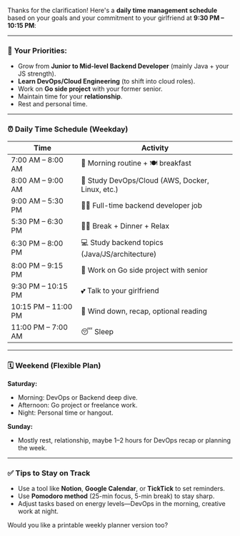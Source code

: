 Thanks for the clarification! Here's a **daily time management schedule** based on your goals and your commitment to your girlfriend at **9:30 PM – 10:15 PM**:

---

### 🎯 **Your Priorities:**

* Grow from **Junior to Mid-level Backend Developer** (mainly Java + your JS strength).
* **Learn DevOps/Cloud Engineering** (to shift into cloud roles).
* Work on **Go side project** with your former senior.
* Maintain time for your **relationship**.
* Rest and personal time.

---

### ⏰ **Daily Time Schedule (Weekday)**

| Time                | Activity                                         |
| ------------------- | ------------------------------------------------ |
| 7:00 AM – 8:00 AM   | 🚿 Morning routine + 🍽️ breakfast               |
| 8:00 AM – 9:00 AM   | 🧠 Study DevOps/Cloud (AWS, Docker, Linux, etc.) |
| 9:00 AM – 5:30 PM   | 👨‍💻 Full-time backend developer job            |
| 5:30 PM – 6:30 PM   | 🏃‍♂️ Break + Dinner + Relax                     |
| 6:30 PM – 8:00 PM   | 💻 Study backend topics (Java/JS/architecture)   |
| 8:00 PM – 9:15 PM   | 💼 Work on Go side project with senior           |
| 9:30 PM – 10:15 PM  | 💕 Talk to your girlfriend                       |
| 10:15 PM – 11:00 PM | 🧘 Wind down, recap, optional reading            |
| 11:00 PM – 7:00 AM  | 😴 Sleep                                         |

---

### 🗓️ **Weekend (Flexible Plan)**

**Saturday:**

* Morning: DevOps or Backend deep dive.
* Afternoon: Go project or freelance work.
* Night: Personal time or hangout.

**Sunday:**

* Mostly rest, relationship, maybe 1–2 hours for DevOps recap or planning the week.

---

### ✅ **Tips to Stay on Track**

* Use a tool like **Notion**, **Google Calendar**, or **TickTick** to set reminders.
* Use **Pomodoro method** (25-min focus, 5-min break) to stay sharp.
* Adjust tasks based on energy levels—DevOps in the morning, creative work at night.

Would you like a printable weekly planner version too?

